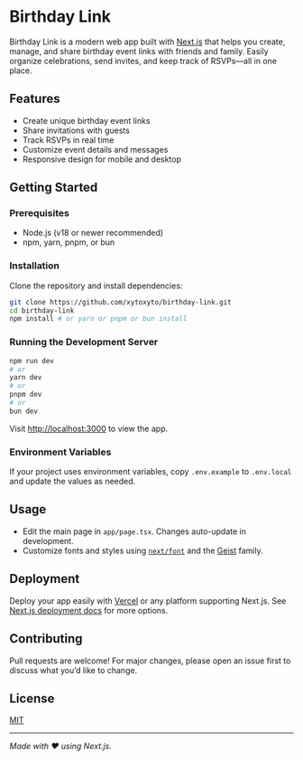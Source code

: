 # Birthday Link

Birthday Link is a modern web app built with [Next.js](https://nextjs.org) that helps you create, manage, and share birthday event links with friends and family. Easily organize celebrations, send invites, and keep track of RSVPs—all in one place.

## Features

- Create unique birthday event links
- Share invitations with guests
- Track RSVPs in real time
- Customize event details and messages
- Responsive design for mobile and desktop

## Getting Started

### Prerequisites

- Node.js (v18 or newer recommended)
- npm, yarn, pnpm, or bun

### Installation

Clone the repository and install dependencies:

```bash
git clone https://github.com/xytoxyto/birthday-link.git
cd birthday-link
npm install # or yarn or pnpm or bun install
```

### Running the Development Server

```bash
npm run dev
# or
yarn dev
# or
pnpm dev
# or
bun dev
```

Visit [http://localhost:3000](http://localhost:3000) to view the app.

### Environment Variables

If your project uses environment variables, copy `.env.example` to `.env.local` and update the values as needed.

## Usage

- Edit the main page in `app/page.tsx`. Changes auto-update in development.
- Customize fonts and styles using [`next/font`](https://nextjs.org/docs/app/building-your-application/optimizing/fonts) and the [Geist](https://vercel.com/font) family.

## Deployment

Deploy your app easily with [Vercel](https://vercel.com/new?utm_medium=default-template&filter=next.js&utm_source=create-next-app&utm_campaign=create-next-app-readme) or any platform supporting Next.js. See [Next.js deployment docs](https://nextjs.org/docs/app/building-your-application/deploying) for more options.

## Contributing

Pull requests are welcome! For major changes, please open an issue first to discuss what you’d like to change.

## License

[MIT](LICENSE)

---

*Made with ❤️ using Next.js.*
